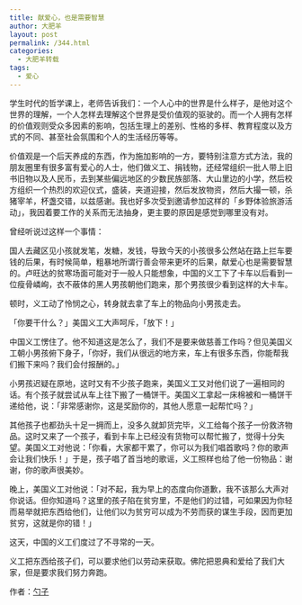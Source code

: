 ```yaml
---
title: 献爱心，也是需要智慧
author: 大肥羊
layout: post
permalink: /344.html
categories:
  - 大肥羊转载
tags:
  - 爱心
---
```

学生时代的哲学课上，老师告诉我们：一个人心中的世界是什么样子，是他对这个世界的理解，一个人怎样去理解这个世界是受价值观的驱驶的。而一个人拥有怎样的价值观则受众多因素的影响，包括生理上的差别、性格的多样、教育程度以及方式的不同、甚至社会氛围和个人的生活经历等等。  


  
价值观是一个后天养成的东西，作为施加影响的一方，要特别注意方式方法，我的朋友圈里有很多富有爱心的人士，他们做义工、捐钱物，还经常组织一批人带上旧书旧物以及人民币，去到某些偏远地区的少数民族部落、大山里边的小学，然后校方组织一个热烈的欢迎仪式，盛装，夹道迎接，然后发放物资，然后大撮一顿，杀猪宰羊，杯盏交错，以兹感谢。我也好多次受到邀请参加这样的「乡野体验旅游活动」，我因着要工作的关系而无法抽身，更主要的原因是感觉到哪里没有对。

曾经听说过这样一个事情：

国人去藏区见小孩就发笔，发糖，发钱，导致今天的小孩很多公然站在路上拦车要钱的后果，有时候简单，粗暴地所谓行善会带来更坏的后果，献爱心也是需要智慧的。卢旺达的贫寒场面可能对于一般人只能想象，中国的义工下了卡车以后看到一位瘦骨嶙峋，衣不蔽体的黑人男孩朝他们跑来，那个男孩很少看到这样的大卡车。

顿时，义工动了怜悯之心，转身就去拿了车上的物品向小男孩走去。

「你要干什么？」美国义工大声呵斥，「放下！」

中国义工愣住了。他不知道这是怎么了，我们不是要来做慈善工作吗？但见美国义工朝小男孩俯下身子，「你好，我们从很远的地方来，车上有很多东西，你能帮我们搬下来吗？我们会付报酬的。」

小男孩迟疑在原地，这时又有不少孩子跑来，美国义工又对他们说了一遍相同的话。有个孩子就尝试从车上往下搬了一桶饼干。美国义工拿起一床棉被和一桶饼干递给他，说：「非常感谢你，这是奖励你的，其他人愿意一起帮忙吗？」

其他孩子也都劲头十足一拥而上，没多久就卸货完毕，义工给每个孩子一份救济物品。这时又来了一个孩子，看到卡车上已经没有货物可以帮忙搬了，觉得十分失望。美国义工对他说：「你看，大家都干累了，你可以为我们唱首歌吗？你的歌声会让我们快乐！」于是，孩子唱了首当地的歌谣，义工照样也给了他一份物品：谢谢，你的歌声很美妙。

晚上，美国义工对他说：「对不起，我为早上的态度向你道歉，我不该那么大声对你说话。但你知道吗？这里的孩子陷在贫穷里，不是他们的过错，可如果因为你轻而易举就把东西给他们，让他们以为贫穷可以成为不劳而获的谋生手段，因而更加贫穷，这就是你的错！」

这天，中国的义工们度过了不寻常的一天。

义工把东西给孩子们，可以要求他们以劳动来获取。佛陀把恩典和爱给了我们大家，但是要求我们努力奔跑。

作者：<a href="https://chenghouwen.com/archives/36952" target="_blank">勺子</a>